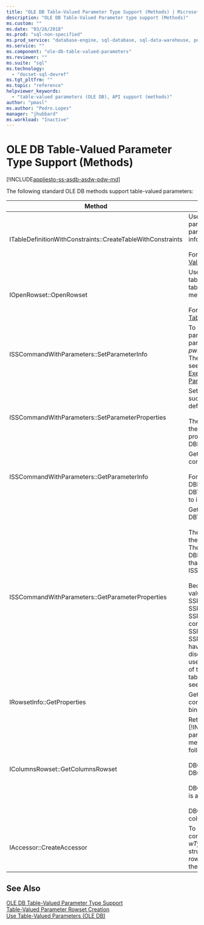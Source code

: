 ```yaml
---
title: "OLE DB Table-Valued Parameter Type Support (Methods) | Microsoft Docs"
description: "OLE DB Table-Valued Parameter type support (Methods)"
ms.custom: ""
ms.date: "03/26/2018"
ms.prod: "sql-non-specified"
ms.prod_service: "database-engine, sql-database, sql-data-warehouse, pdw"
ms.service: ""
ms.component: "ole-db-table-valued-parameters"
ms.reviewer: ""
ms.suite: "sql"
ms.technology: 
  - "docset-sql-devref"
ms.tgt_pltfrm: ""
ms.topic: "reference"
helpviewer_keywords: 
  - "table-valued parameters (OLE DB), API support (methods)"
author: "pmasl"
ms.author: "Pedro.Lopes"
manager: "jhubbard"
ms.workload: "Inactive"
---
```

# OLE DB Table-Valued Parameter Type Support (Methods)
[!INCLUDE[appliesto-ss-asdb-asdw-pdw-md](../../../includes/appliesto-ss-asdb-asdw-pdw-md.md)]

  The following standard OLE DB methods support table-valued parameters:  
  
|Method|Table-valued parameter support|  
|------------|-------------------------------------|  
|ITableDefinitionWithConstraints::CreateTableWithConstraints|Used when you know type information of table-valued parameter, and want to instantiate a table-valued parameter rowset object based on the type-information.<br /><br /> For more information, see "Static Scenario" in [Table-Valued Parameter Rowset Creation](../../oledb/ole-db-table-valued-parameters/table-valued-parameter-rowset-creation.md).|  
|IOpenRowset::OpenRowset|Used when you do not know the type information of a table-valued parameter, and want to instantiate a table-valued parameter rowset object based on metadata information retrieved from the server.<br /><br /> For more information, see "Dynamic Scenario" in [Table-Valued Parameter Rowset Creation](../../oledb/ole-db-table-valued-parameters/table-valued-parameter-rowset-creation.md).|  
|ISSCommandWithParameters::SetParameterInfo|To specify a table-valued parameter command parameter, the consumer specifies the type of the parameter as "table" or "DBTYPE_TABLE" in the *pwszName* member of DBPARAMBINDINFO structure. The *ulParamSize* is set to ~0. For more information, see "Table-Valued Parameter Specification" in [Executing Commands Containing Table-Valued Parameters](../../oledb/ole-db-table-valued-parameters/executing-commands-containing-table-valued-parameters.md).|  
|ISSCommandWithParameters::SetParameterProperties|Sets properties specific to table-valued parameters, such as schema name, type name, column order, and default columns.<br /><br /> The consumer specifies the ordinal of the parameter in the *iOrdinal* of the SSPARAMPROPS structure. The property set requested is DBPROPSET_SQLSERVERPARAMETER.|  
|ISSCommandWithParameters::GetParameterInfo|Gets the types of all the parameters to a specified command.<br /><br /> For table-valued parameters, the *wType* field in DBPARAMINFO structure will have type DBTYPE_TABLE. The *ulParamSize* field will be set to ~0 to indicate unknown length.|  
|ISSCommandWithParameters::GetParameterProperties|Gets additional type information for parameters of the DBTYPE_TABLE type.<br /><br /> The consumer specifies the ordinal of the parameter in the *iOrdinal* member of the SSPARAMPROPS structure. The consumer can request any of the properties in the DBPROPSET_SQLSERVERPARAMETER property set that are listed under ISSCommandWithParameters::SetParameterProperties.<br /><br /> Because the consumer does not know the table-valued parameter type, the provider must set the SSPROP_PARAM_TYPE_TYPENAME, SSPROP_PARAM_TYPE_SCHEMANAME, and SSPROP_PARAM_TYPE_CATALOGNAME to their correct values. The remaining properties, SSPROP_PARAM_TABLE_DEFAULT_COLUMNS and SSPROP_PARAM_TABLE_COLUMN_SORT_ORDER, will have their default values. After the consumer has discovered the table-valued parameter type name, it uses IOpenRowset::OpenRowset to create an instance of this table-valued parameter, specifying the name of table-valued parameter type. For more information, see [Table-Valued Parameter Type Discovery](../../oledb/ole-db-table-valued-parameters/table-valued-parameter-type-discovery.md).|  
|IRowsetInfo::GetProperties|Gets table-valued parameter rowset properties. The consumer can use these properties to optimally set up bindings.|  
|IColumnsRowset::GetColumnsRowset|Retrieves metadata information about a [!INCLUDE[ssNoVersion](../../../includes/ssnoversion-md.md)] table. For table-valued parameters, this same interface provides detailed metadata information about each column, such as the following:<br /><br /> DBCOLUMN_FLAGS indicates nullability through the DBCOLUMNFLAGS_ISNULLABLE bit.<br /><br /> DBCOLUMN_ISUNIQUE indicates whether the column is an identity column.<br /><br /> DBCOLUMN_COMPUTEMODE indicates whether the column is computed.|  
|IAccessor::CreateAccessor|To bind a table-valued parameter rowset object to a command parameter, you create an accessor with its *wType* member set to DBTYPE_TABLE. The DBOBJECT structure will contain IID_IRowset or any other valid rowset object interface in the *iid* member. The rest of the fields are treated similarly to DBTYPE_IUNKNOWN.|  
  
## See Also  
 [OLE DB Table-Valued Parameter Type Support](../../oledb/ole-db-table-valued-parameters/ole-db-table-valued-parameter-type-support.md)   
 [Table-Valued Parameter Rowset Creation](../../oledb/ole-db-table-valued-parameters/table-valued-parameter-rowset-creation.md)   
 [Use Table-Valued Parameters &#40;OLE DB&#41;](../../oledb/ole-db-how-to/use-table-valued-parameters-ole-db.md)  
  
  
